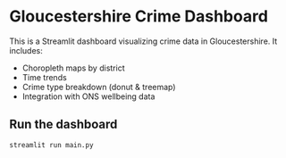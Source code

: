 # Gloucestershire Crime Dashboard

This is a Streamlit dashboard visualizing crime data in Gloucestershire.
It includes:

- Choropleth maps by district
- Time trends
- Crime type breakdown (donut & treemap)
- Integration with ONS wellbeing data

## Run the dashboard

```bash
streamlit run main.py
